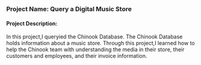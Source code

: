 ### Project Name: Query a Digital Music Store
#### Project Description:
In this project,I queryied the Chinook Database. The Chinook Database holds information about a music store. Through this project,I learned how to help the Chinook team with understanding the media in their store, their customers and employees, and their invoice information.

